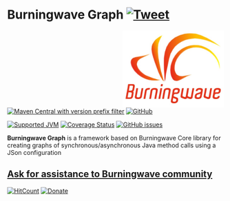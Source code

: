 Burningwave Graph [![Tweet](https://img.shields.io/twitter/url/http/shields.io.svg?style=social)](https://twitter.com/intent/tweet?text=%40Burningwave1%20Graph%3A%20a%20%23Java%20framework%20based%20on%20Burningwave%20Core%20library%20for%20creating%20graphs%20of%20synchronous%2Fasynchronous%20Java%20method%20calls%20using%20a%20JSon%20configuration%20%28works%20on%20%23Java8%20%23Java9%20%23Java10%20%23Java11%20%23Java12%20%23Java13%20%23Java14%29&url=https://github.com/burningwave/graph)
==========

<a href="https://github.com/burningwave/graph">
<img src="https://raw.githubusercontent.com/burningwave/graph/master/Burningwave-logo.png" alt="Burningwave-logo.png" height="180px" align="right"/>
</a>

[![Maven Central with version prefix filter](https://img.shields.io/maven-central/v/org.burningwave/graph/0)](https://maven-badges.herokuapp.com/maven-central/org.burningwave/graph/)
[![GitHub](https://img.shields.io/github/license/burningwave/tools)](https://github.com/burningwave/graph/blob/master/LICENSE)

[![Supported JVM](https://img.shields.io/badge/Supported%20JVM-8%2C%209%2C%2010%2C%2011%2C%2012%2C%2013%2C%2014%2C%2015ea-blueviolet)](https://github.com/burningwave/graph/actions/runs/105658473)
[![Coverage Status](https://coveralls.io/repos/github/burningwave/graph/badge.svg?branch=master)](https://coveralls.io/github/burningwave/graph?branch=master)
[![GitHub issues](https://img.shields.io/github/issues/burningwave/graph)](https://github.com/burningwave/graph/issues)

**Burningwave Graph** is a framework based on Burningwave Core library for creating graphs of synchronous/asynchronous Java method calls using a JSon configuration

## [**Ask for assistance to Burningwave community**](https://www.burningwave.org/forum/forum/how-to-do/)

[![HitCount](http://hits.dwyl.com/burningwave/all.svg)](http://hits.dwyl.com/burningwave/all)
<a href="https://www.paypal.com/cgi-bin/webscr?cmd=_donations&business=EY4TMTW8SWDAC&item_name=Support+maintenance+and+improvement+of+Burningwave&currency_code=EUR&source=url" rel="nofollow"><img src="https://camo.githubusercontent.com/e14c85b542e06215f7e56c0763333ef1e9b9f9b7/68747470733a2f2f7777772e70617970616c6f626a656374732e636f6d2f656e5f55532f692f62746e2f62746e5f646f6e6174655f534d2e676966" alt="Donate" data-canonical-src="https://www.paypalobjects.com/en_US/i/btn/btn_donate_SM.gif" style="max-width:100%;"></a>

